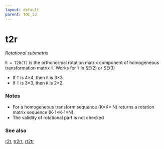```yaml
---
layout: default
parent: TOC_2d
---
```

# t2r
_Rotational submatrix_


```R = T2R(T)``` is the orthonormal rotation matrix component of homogeneous
transformation matrix `T`.  Works for `T` in SE(2) or SE(3)
* If `T` is 4&times;4, then `R` is 3&times;3.
* If `T` is 3&times;3, then `R` is 2&times;2.

### Notes
* For a homogeneous transform sequence (K&times;K&times; N) returns a rotation matrix    sequence (K-1&times;K-1&times;N).
* The validity of rotational part is not checked

### See also

[r2t](r2t.md), [tr2rt](tr2rt.md), [rt2tr](rt2tr.md)
